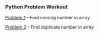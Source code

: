 ### Python Problem Workout

[Problem 1](https://github.com/mpUrban/python_problems/blob/master/problem1.py) - Find missing number in array

[Problem 2](https://github.com/mpUrban/python_problems/blob/master/problem2.py) - Find duplicate number in array
